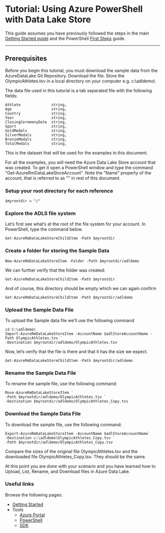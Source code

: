 # Tutorial: Using Azure PowerShell with Data Lake Store

This guide assumes you have previously followed the steps in the main [Getting Started guide](../GettingStarted.md) and the PowerShell [First Steps](FirstSteps.md) guide.

-------------

## Prerequisites
Before you begin this tutorial, you must download the sample data from the AzureDataLake Git Repository. Download the file. Store the OlympicAthletes.tsv in a local directory on your computer e.g. c:\adldemo\


The data file used in this tutorial is a tab separated file with the following fields:

    Athlete              string,
    Age                  string,
    Country              string,
    Year                 string,
    ClosingCeremonyDate  string,
    Sport                string,
    GoldMedals           string,
    SilverMedals         string,
    BronzeMedals         string,
    TotalMedals          string,

This is the dataset that will be used for the examples in this document. 

For all the examples, you will need the Azure Data Lake Store account that was created. To get it open a PowerShell window and type the command "Get-AzureRmDataLakeStoreAccount". Note the "Name" property of the account, that is referred to as "<your ADLS account name>" in rest of this document.

### Setup your root directory for each reference 

    $myrootdir = "/"
    
### Explore the ADLS file system
Let’s first see what’s at the root of the file system for your account. In PowerShell, type the command below.  

    Get-AzureRmDataLakeStoreChildItem -Path $myrootdir

### Create a folder for storing the Sample Data

    New-AzureRmDataLakeStoreItem -Folder -Path $myrootdir/adldemo

We can further verify that the folder was created:

    Get-AzureRmDataLakeStoreChildItem -Path $myrootdir

And of course, this directory should be empty which we can again confirm

    Get-AzureRmDataLakeStoreChildItem -Path $myrootdir/adldemo

### Upload the Sample Data File
To upload the Sample data file we’ll use the following command

    cd C:\adldemo\
    Import-AzureRmDataLakeStoreItem -AccountName $adlStoreAccountName -Path OlympicAthletes.tsv `
    -Destination $myrootdir/adldemo/OlympicAthletes.tsv

Now, let’s verify that the file is there and that it has the size we expect.

    Get-AzureRmDataLakeStoreChildItem -Path $myrootdir/adldemo

### Rename the Sample Data File
To rename the sample file, use the following command:

    Move-AzureRmDataLakeStoreItem `
    -Path $myrootdir/adldemo/OlympicAthletes.tsv `
    -Destination $myrootdir/adldemo/OlympicAthletes_Copy.tsv
    
### Download the Sample Data File
To download the sample file, use the following command:

    Export-AzureRmDataLakeStoreItem -AccountName $adlStoreAccountName`
    -Destination c:\adldemo\OlympicAthletes_Copy.tsv `
    -Path $myrootdir/adldemo/OlympicAthletes_Copy.tsv
    
Compare the sizes of the original file OlympicAthletes.tsv and the downloaded file OlympicAthletes_Copy.tsv. They should be the same.

At this point you are done with your scenario and you have learned how to Upload, List, Rename, and Download files in Azure Data Lake.

### Useful links

Browse the following pages:

* [Getting Started](../GettingStarted.md)
* Tools
    * [Azure Portal](../AzurePortal/FirstSteps.md)
    * [PowerShell](../PowerShell/FirstSteps.md)
    * [SDK](../SDK/FirstSteps.md)
